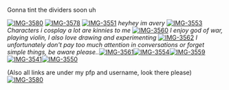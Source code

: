 Gonna tint the dividers soon uh

<a href="https://ibb.co/pwdJhc3"><img src="https://i.ibb.co/qjpkJKR/IMG-3580.png" alt="IMG-3580" border="0"></a>
<a href="https://ibb.co/VJvdRvb"><img src="https://i.ibb.co/PF5RK5J/IMG-3578.png" alt="IMG-3578" border="0"></a>
<a href="https://imgbb.com/"><img src="https://i.ibb.co/vJhhqkz/IMG-3551.gif" alt="IMG-3551" border="0"></a> *heyhey im avery*
<a href="https://imgbb.com/"><img src="https://i.ibb.co/4jMwfRB/IMG-3553.gif" alt="IMG-3553" border="0"></a> *Characters i cosplay a lot are kinnies to me* <a href="https://imgbb.com/"><img src="https://i.ibb.co/CnRRbxW/IMG-3560.gif" alt="IMG-3560" border="0"></a> *I enjoy god of war, playing violin, I also love drawing and experimenting* <a href="https://imgbb.com/"><img src="https://i.ibb.co/4PDZsc5/IMG-3562.gif" alt="IMG-3562" border="0"></a> *I unfortunately don't pay too much attention in conversations or forget simple things, be aware please..*<a href="https://imgbb.com/"><img src="https://i.ibb.co/vDSfTJV/IMG-3561.gif" alt="IMG-3561" border="0"></a><a href="https://imgbb.com/"><img src="https://i.ibb.co/3YXWb0c/IMG-3554.gif" alt="IMG-3554" border="0"></a><a href="https://imgbb.com/"><a href="https://imgbb.com/"><img src="https://i.ibb.co/6tvNC90/IMG-3559.gif" alt="IMG-3559" border="0"></a><a href="https://imgbb.com/"><img src="https://i.ibb.co/3pf3bX1/IMG-3541.gif" alt="IMG-3541" border="0"></a><a href="https://imgbb.com/"><img src="https://i.ibb.co/GPF2Cmh/IMG-3550.gif" alt="IMG-3550" border="0"></a> 

(Also all links are under my pfp and username, look there please)
<a href="https://ibb.co/pwdJhc3"><img src="https://i.ibb.co/qjpkJKR/IMG-3580.png" alt="IMG-3580" border="0"></a>
